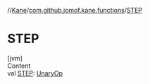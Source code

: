 //[Kane](../index.md)/[com.github.jomof.kane.functions](index.md)/[STEP](-s-t-e-p.md)



# STEP  
[jvm]  
Content  
val [STEP](-s-t-e-p.md): [UnaryOp](../com.github.jomof.kane.impl/-unary-op/index.md)  




